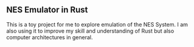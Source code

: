 ## NES Emulator in Rust

This is a toy project for me to explore emulation of the NES System. I am also 
using it to improve my skill and understanding of Rust but also computer 
architectures in general. 
